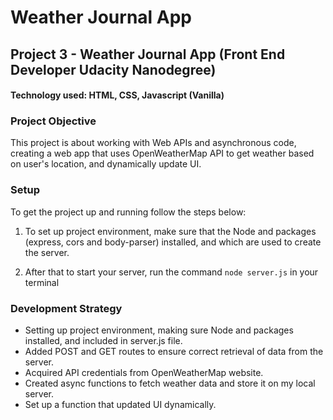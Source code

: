 # Weather Journal App

## Project 3 - Weather Journal App (Front End Developer Udacity Nanodegree)
#### Technology used: HTML, CSS, Javascript (Vanilla)


### Project Objective

This project is about working with Web APIs and asynchronous code, creating a web app that uses OpenWeatherMap API to get weather based on user's location, and dynamically update UI.

### Setup
To get the project up and running follow the steps below:

1. To set up project environment, make sure that the Node and packages (express, cors and body-parser) installed, and which are used to create the server.

2. After that to start your server, run the command `node server.js` in your terminal

### Development Strategy

* Setting up project environment, making sure Node and packages installed, and included in server.js file.
* Added POST and GET routes to ensure correct retrieval of data from the server.
* Acquired API credentials from OpenWeatherMap website.
* Created async functions to fetch weather data and store it on my local server. 
* Set up a function that updated UI dynamically.